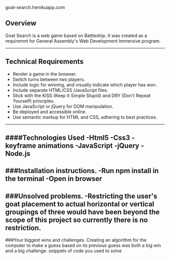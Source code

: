 goat-search.herokuapp.com

## Overview
Goat Search is a web game based on Battleship. It was created as a requiremnt for General Assembly's Web Development Immersive program.




---

## Technical Requirements


- Render a game in the browser.
- Switch turns between two players.
- Include logic for winning, and visually indicate which player has won.
- Include separate HTML/CSS /JavaScript files.
- Stick with the KISS (Keep It Simple Stupid) and DRY (Don't Repeat Yourself) principles.
- Use JavaScript or jQuery for DOM manipulation.
- Be deployed and accessible online.
- Use semantic markup for HTML and CSS, adhering to best practices.

***

####Technologies Used
-Html5
-Css3
-keyframe animations
-JavaScript
-jQuery
-Node.js
---



###Installation instructions.
-Run npm install in the terminal
-Open in browser
---

 ###Unsolved problems.
 -Restricting the user's goat placement to actual horizontal or vertical groupings of three would have been beyond the scope of this project so currently there is no restriction.
---
 ###Your biggest wins and challenges.
 Creating an algorithm for the computer to make a guess based on its previous guess was both a big win and a big challenge.
snippets of code you used to solve
















